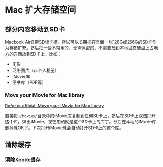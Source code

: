 # Mac 扩大存储空间

## 部分内容移动到SD卡
Macbook Air自带SD读卡槽，所以可以长期插在里面一张128G或256G的SD卡作为存储扩充。然后把一些不常用的、无需保密的、不需要放到本地固态硬盘上占地方的东西放到SD卡上，比如：
- 电影
- 网络图片（非个人相册）
- iMovie库
- 图书库（PDF等）


### Move your iMovie for Mac library
[Refer to official: Move your iMovie for Mac library](https://support.apple.com/en-sg/HT203049)

直接把`~/Movies/`目录中的iMovie库复制到任何SD卡上，然后在SD卡上双击打开这个库，弹出iMovie，现在用的就是这个SD卡上的库了。然后在本地的iMovie库删掉就OK了。下次打开iMovie就会自动打开SD卡上的这个库。

## 清除缓存

### 清除Xcode缓存


